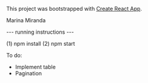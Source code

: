 This project was bootstrapped with [Create React App](https://github.com/facebookincubator/create-react-app).

Marina Miranda

--- running instructions ---

(1) npm install
(2) npm start

To do:

- Implement table 
- Pagination
